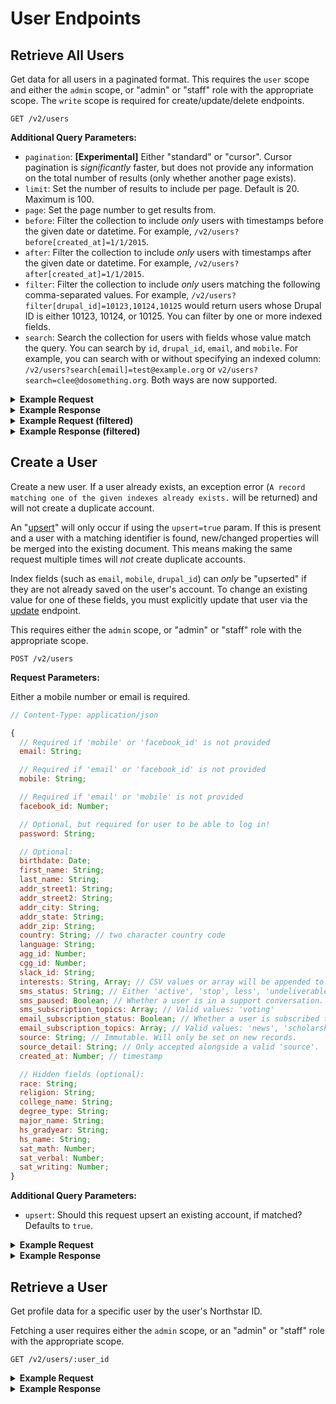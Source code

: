 # User Endpoints

## Retrieve All Users

Get data for all users in a paginated format. This requires the `user` scope and either the `admin` scope, or "admin" or "staff" role with the appropriate scope. The `write` scope is required for create/update/delete endpoints.

```
GET /v2/users
```

**Additional Query Parameters:**

- `pagination`: **[Experimental]** Either "standard" or "cursor". Cursor pagination is _significantly_ faster, but does not provide any information on the total number of results (only whether another page exists).
- `limit`: Set the number of results to include per page. Default is 20. Maximum is 100.
- `page`: Set the page number to get results from.
- `before`: Filter the collection to include _only_ users with timestamps before the given date or datetime. For example, `/v2/users?before[created_at]=1/1/2015`.
- `after`: Filter the collection to include _only_ users with timestamps after the given date or datetime. For example, `/v2/users?after[created_at]=1/1/2015`.
- `filter`: Filter the collection to include _only_ users matching the following comma-separated values. For example, `/v2/users?filter[drupal_id]=10123,10124,10125` would return users whose Drupal ID is either 10123, 10124, or 10125. You can filter by one or more indexed fields.
- `search`: Search the collection for users with fields whose value match the query. You can search by `id`, `drupal_id`, `email`, and `mobile`. For example, you can search with or without specifying an indexed column: `/v2/users?search[email]=test@example.org` or `v2/users?search=clee@dosomething.org`. Both ways are now supported.

<details>
<summary><strong>Example Request</strong></summary>

```sh
curl -X GET \
  -H "Authorization: Bearer ${ACCESS_TOKEN}" \
  https://northstar.dosomething.org/v2/users?limit=15&page=1
```

</details>

<details>
<summary><strong>Example Response</strong></summary>

```js
// 200 OK

{
    "data": [
        {
            "id": "5480c950bffebc651c8b456f",
            "email": "test@dosomething.org",
            // ...the rest of the user data...
        },
        // etc...
    ],
    "meta": {
        "pagination": [
            "total": 65,
            "count": 20,
            "per_page": 15,
            "current_page": 1,
            "total_pages": 5,
            "links": {
                "next": "https://northstar.dosomething.org/v2/users?page=2",
            }
        ]
    }
}
```

</details>

<details>
<summary><strong>Example Request (filtered)</strong></summary>

```sh
curl -X GET \
  -H "Authorization: Bearer ${ACCESS_TOKEN}" \
  https://northstar.dosomething.org/v2/users?filter[drupal_id]=10010
```

</details>

<details>
<summary><strong>Example Response (filtered)</strong></summary>

```js
// 200 OK

{
    "data": [
        {
            "id": "5480c950bffebc651c8b456f",
            "email": "test@dosomething.org",
            // ...the rest of the user data...
        }
    ],
    "meta": {
        "pagination": [
            "total": 1,
            "count": 1,
            "per_page": 20,
            "current_page": 1,
            "total_pages": 1,
            "links": {}
        ]
    }
}
```

</details>

## Create a User

Create a new user. If a user already exists, an exception error (`A record matching one of the given indexes already exists.` will be returned) and will not create a duplicate account.

An "[upsert](https://docs.mongodb.org/v2.6/reference/glossary/#term-upsert)" will only occur if using the `upsert=true` param. If this is present and a user with a matching identifier is found, new/changed properties will be merged into the existing document. This means
making the same request multiple times will _not_ create duplicate accounts.

Index fields (such as `email`, `mobile`, `drupal_id`) can _only_ be "upserted" if they are not already saved on the user's
account. To change an existing value for one of these fields, you must explicitly update that user via the
[update](#update-a-user) endpoint.

This requires either the `admin` scope, or "admin" or "staff" role with the appropriate scope.

```
POST /v2/users
```

**Request Parameters:**

Either a mobile number or email is required.

```js
// Content-Type: application/json

{
  // Required if 'mobile' or 'facebook_id' is not provided
  email: String;

  // Required if 'email' or 'facebook_id' is not provided
  mobile: String;

  // Required if 'email' or 'mobile' is not provided
  facebook_id: Number;

  // Optional, but required for user to be able to log in!
  password: String;

  // Optional:
  birthdate: Date;
  first_name: String;
  last_name: String;
  addr_street1: String;
  addr_street2: String;
  addr_city: String;
  addr_state: String;
  addr_zip: String;
  country: String; // two character country code
  language: String;
  agg_id: Number;
  cgg_id: Number;
  slack_id: String;
  interests: String, Array; // CSV values or array will be appended to existing interests
  sms_status: String; // Either 'active', 'stop', less', 'undeliverable', 'pending', or 'unknown'
  sms_paused: Boolean; // Whether a user is in a support conversation.
  sms_subscription_topics: Array; // Valid values: 'voting'
  email_subscription_status: Boolean; // Whether a user is subscribed to receive emails.
  email_subscription_topics: Array; // Valid values: 'news', 'scholarships', 'lifestyle', 'community'
  source: String; // Immutable. Will only be set on new records.
  source_detail: String; // Only accepted alongside a valid 'source'.
  created_at: Number; // timestamp

  // Hidden fields (optional):
  race: String;
  religion: String;
  college_name: String;
  degree_type: String;
  major_name: String;
  hs_gradyear: String;
  hs_name: String;
  sat_math: Number;
  sat_verbal: Number;
  sat_writing: Number;
}
```

**Additional Query Parameters:**

- `upsert`: Should this request upsert an existing account, if matched? Defaults to `true`.

<details>
<summary><strong>Example Request</strong></summary>

```sh
curl -X POST \
  -H "Authorization: Bearer ${ACCESS_TOKEN}" \
  -H "Content-Type: application/json" \
  -H "Accept: application/json" \
  -d '{"email": "test@example.com", "password": "test123", "birthdate": "10/29/1990", "first_name": "test_fname", "interests": "hockeys,kickballs"}' \
  https://northstar.dosomething.org/v2/users
```

</details>

<details>
<summary><strong>Example Response</strong></summary>

```js
// 200 Okay (or) 201 Created

{
    "data": {
        "id": "555b9225bffebc31068b4567",
        "email": "test",
        "birthdate": "10/29/1990",
        "first_name": "test_fname",
        "interests": [
            "hockeys",
            "kickballs"
        ],
        "role": "user",
        "updated_at": "2016-02-25T19:33:24+0000",
        "created_at": "2016-02-25T18:33:24+0000"
    }
}
```

</details>

## Retrieve a User

Get profile data for a specific user by the user's Northstar ID.

Fetching a user requires either the `admin` scope, or an "admin" or "staff" role with the appropriate scope.

```
GET /v2/users/:user_id
```

<details>
<summary><strong>Example Request</strong></summary>
```sh
curl -X GET \
  -H "Authorization: Bearer ${ACCESS_TOKEN}" \
  -H "Accept: application/json"
  https://northstar.dosomething.org/v2/users/5430e850dt8hbc541c37tt3d
```
</details>

<details>
<summary><strong>Example Response</strong></summary>

```js
// 200 OK

{
    "data": {
        "id": "5430e850dt8hbc541c37tt3d",
        "email": "test@example.com",
        "mobile": "5555555555",
        "facebook_id": "10101010101010101",
        "addr_street1": "123",
        "addr_street2": "456",
        "addr_city": "Paris",
        "addr_state": "Florida",
        "addr_zip": "555555",
        "country": "US",
        "birthdate": "12/17/91",
        "first_name": "First",
        "last_name": "Last",
        "voter_registration_status": "register-form",
        "role": "user",
        "updated_at": "2016-02-25T19:33:24+0000",
        "created_at": "2016-02-25T19:33:24+0000"
    }
}
```

## Retrieve a User By Mobile

Get profile data for a specific user by the user's mobile number.

Fetching a user requires either the `admin` scope, or an "admin" or "staff" role with the appropriate scope.

```
GET /v2/mobile/:mobile
```

<details>
<summary><strong>Example Request</strong></summary>
```sh
curl -X GET \
  -H "Authorization: Bearer ${ACCESS_TOKEN}" \
  -H "Accept: application/json"
  https://northstar.dosomething.org/v2/mobile/5555555555
```
</details>

<details>
<summary><strong>Example Response</strong></summary>

```js
// 200 OK

{
    "data": {
        "id": "5430e850dt8hbc541c37tt3d",
        "email": "test@example.com",
        "mobile": "5555555555",
        "facebook_id": "10101010101010101",
        "addr_street1": "123",
        "addr_street2": "456",
        "addr_city": "Paris",
        "addr_state": "Florida",
        "addr_zip": "555555",
        "country": "US",
        "birthdate": "12/17/91",
        "first_name": "First",
        "last_name": "Last",
        "role": "user",
        "updated_at": "2016-02-25T19:33:24+0000",
        "created_at": "2016-02-25T19:33:24+0000"
    }
}
```

## Retrieve a User By Email

Get profile data for a specific user by the user's email address.

Fetching a user requires either the `admin` scope, or an "admin" or "staff" role with the appropriate scope.

```
GET /v2/email/:email
```

<details>
<summary><strong>Example Request</strong></summary>
```sh
curl -X GET \
  -H "Authorization: Bearer ${ACCESS_TOKEN}" \
  -H "Accept: application/json"
  https://northstar.dosomething.org/v2/email/test@example.com
```
</details>

<details>
<summary><strong>Example Response</strong></summary>

```js
// 200 OK

{
    "data": {
        "id": "5430e850dt8hbc541c37tt3d",
        "email": "test@example.com",
        "mobile": "5555555555",
        "facebook_id": "10101010101010101",
        "addr_street1": "123",
        "addr_street2": "456",
        "addr_city": "Paris",
        "addr_state": "Florida",
        "addr_zip": "555555",
        "country": "US",
        "birthdate": "12/17/91",
        "first_name": "First",
        "last_name": "Last",
        "role": "user",
        "updated_at": "2016-02-25T19:33:24+0000",
        "created_at": "2016-02-25T19:33:24+0000"
    }
}
```

</details>

## Update a User

Update a user resource, retrieved with the user's Northstar ID. This requires either the `admin` scope, or "admin" or "staff" role with the appropriate scope.

```
PUT /v2/users/:user_id
```

**Request Parameters:**

```js
// Content-Type: application/json

{
  email: String;
  mobile: String;
  facebook_id: Number;
  password: String;
  birthdate: Date;
  first_name: String;
  last_name: String;
  addr_street1: String;
  addr_street2: String;
  addr_city: String;
  addr_state: String;
  addr_zip: String;
  country: String; // two character country code
  language: String;
  agg_id: Number;
  cgg_id: Number;
  slack_id: String;
  interests: String, Array; // CSV values or array will be appended to existing interests
  role: String; // Can only be modified by admins. Either 'user' (default), 'staff', or 'admin'.
  sms_status: String; // Either 'active', 'stop', less', 'undeliverable', 'pending', or 'unknown'
  sms_paused: Boolean; // Whether a user is in a support conversation.

  // Hidden fields (optional):
  race: String;
  religion: String;
  college_name: String;
  degree_type: String;
  major_name: String;
  hs_gradyear: String;
  hs_name: String;
  sat_math: Number;
  sat_verbal: Number;
  sat_writing: Number;
}
```

<details>
<summary><strong>Example Request</strong></summary>

```sh
curl -X PUT \
  -H "Authorization: Bearer ${ACCESS_TOKEN}" \
  -d '{"first_name": "New First name"}' \
  https://northstar.dosomething.org/v2/5430e850dt8hbc541c37tt3d
```

</details>

<details>
<summary><strong>Example Response</strong></summary>

```js
// 200 Okay

{
    "data": {
        "id": "5430e850dt8hbc541c37tt3d",
        "first_name": "New First Name",
        // the rest of the profile...
    }
}
```

</details>

## Update a User's Cause Preferences

Update a user resource's cause preferences, retrieved with the user's Northstar ID. This requires the `user` scope and the `write` scope.

```
POST /v2/users/:user_id/causes/:cause
```

<details>
<summary><strong>Example Request</strong></summary>

```sh
curl -X POST \
  -H "Authorization: Bearer ${ACCESS_TOKEN}" \
  https://northstar.dosomething.org/v2/5430e850dt8hbc541c37tt3d/causes/bullying
```

</details>

<details>
<summary><strong>Example Response</strong></summary>

```js
// 200 Okay

{
    "data": {
        "id": "5430e850dt8hbc541c37tt3d",
        "causes": ["bullying"],
        // the rest of the profile...
    }
}
```

</details>

```
DELETE /v2/users/:user_id/causes/:cause
```

<details>
<summary><strong>Example Request</strong></summary>

```sh
curl -X DELETE \
  -H "Authorization: Bearer ${ACCESS_TOKEN}" \
  https://northstar.dosomething.org/v2/5430e850dt8hbc541c37tt3d/causes/bullying
```

</details>

<details>
<summary><strong>Example Response</strong></summary>

```js
// 200 Okay

{
    "data": {
        "id": "5430e850dt8hbc541c37tt3d",
        "causes": [],
        // the rest of the profile...
    }
}
```

</details>

## Update a User's Email Subscriptions

Update a user resource's email subscriptions, retrieved with the user's Northstar ID. This requires the `user` scope and the `write` scope.

```
POST /v2/users/:user_id/subscriptions/:topic
```

<details>
<summary><strong>Example Request</strong></summary>

```sh
curl -X POST \
  -H "Authorization: Bearer ${ACCESS_TOKEN}" \
  https://northstar.dosomething.org/v2/5430e850dt8hbc541c37tt3d/subscriptions/news
```

</details>

<details>
<summary><strong>Example Response</strong></summary>

```js
// 200 Okay

{
    "data": {
        "id": "5430e850dt8hbc541c37tt3d",
        "email_subscription_topics": [
            "news",
            "lifestyle"
        ],
        // the rest of the profile...
    }
}
```

</details>

```
DELETE /v2/users/:user_id/subscriptions/:topic
```

<details>
<summary><strong>Example Request</strong></summary>

```sh
curl -X DELETE \
  -H "Authorization: Bearer ${ACCESS_TOKEN}" \
  https://northstar.dosomething.org/v2/5430e850dt8hbc541c37tt3d/subscriptions/news
```

</details>

<details>
<summary><strong>Example Response</strong></summary>

```js
// 200 Okay

{
    "data": {
        "id": "5430e850dt8hbc541c37tt3d",
        "email_subscription_topics": [
            "lifestyle"
        ],
        // the rest of the profile...
    }
}
```

</details>

## Delete a User

Destroy a user resource. The `user_id` property of the user to delete must be provided in the URL path, and refers to the user's Northstar ID. This requires either the `admin` scope, or "admin" or "staff" role with the appropriate scope.

```
DELETE /v2/users/:user_id
```

<details>
<summary><strong>Example Request</strong></summary>

```sh
curl -X DELETE \
  -H "Authorization: Bearer ${ACCESS_TOKEN}" \
  https://northstar.dosomething.org/v2/users/555b9ca8bffebc30068b456e
```

</details>

<details>
<summary><strong>Example Response</strong></summary>

```js
// 200 OK

{
    "success": {
        "code": 200,
        "message": "No Content."
    }
}
```

</details>

## Notes

- Northstar will automatically set the `email_subscription_status` field to `true` if a user is created or updated with one or more `email_subscription_topics`.

- Northstar will automatically set the `email_subscription_topics` field to an empty array if a user is updated with a `email_subscription_status` value of `false`.
